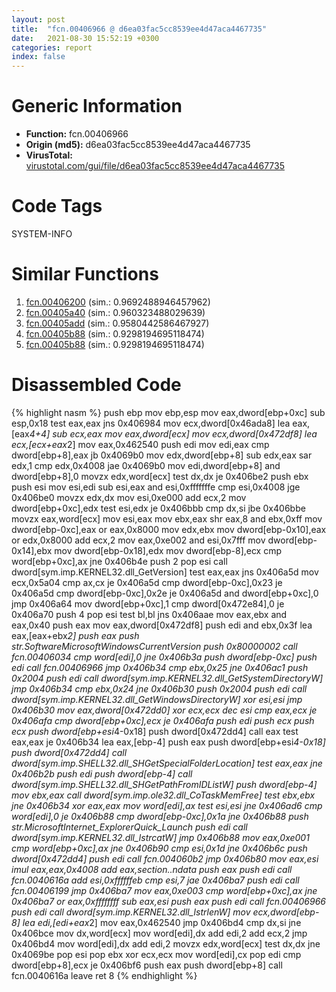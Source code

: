 ```yaml
---
layout: post
title:  "fcn.00406966 @ d6ea03fac5cc8539ee4d47aca4467735"
date:   2021-08-30 15:52:19 +0300
categories: report
index: false
---
```


# Generic Information
- **Function:** fcn.00406966
- **Origin (md5):** d6ea03fac5cc8539ee4d47aca4467735
- **VirusTotal:** [virustotal.com/gui/file/d6ea03fac5cc8539ee4d47aca4467735][virustotal_ref]

# Code Tags
<span class="tag" id="SYSTEM-INFO">SYSTEM-INFO</span>


# Similar Functions

1. [fcn.00406200][similar_1_ref] (sim.: 0.9692488946457962)
2. [fcn.00405a40][similar_2_ref] (sim.: 0.960323488029639)
3. [fcn.00405add][similar_3_ref] (sim.: 0.9580442586467927)
4. [fcn.00405b88][similar_4_ref] (sim.: 0.9298194695118474)
5. [fcn.00405b88][similar_5_ref] (sim.: 0.9298194695118474)


# Disassembled Code

{% highlight nasm %}
push ebp
mov ebp,esp
mov eax,dword[ebp+0xc]
sub esp,0x18
test eax,eax
jns 0x406984
mov ecx,dword[0x46ada8]
lea eax,[eax*4+4]
sub ecx,eax
mov eax,dword[ecx]
mov ecx,dword[0x472df8]
lea ecx,[ecx+eax*2]
mov eax,0x462540
push edi
mov edi,eax
cmp dword[ebp+8],eax
jb 0x4069b0
mov edx,dword[ebp+8]
sub edx,eax
sar edx,1
cmp edx,0x4008
jae 0x4069b0
mov edi,dword[ebp+8]
and dword[ebp+8],0
movzx edx,word[ecx]
test dx,dx
je 0x406be2
push ebx
push esi
mov esi,edi
sub esi,eax
and esi,0xfffffffe
cmp esi,0x4008
jge 0x406be0
movzx edx,dx
mov esi,0xe000
add ecx,2
mov dword[ebp+0xc],edx
test esi,edx
je 0x406bbb
cmp dx,si
jbe 0x406bbe
movzx eax,word[ecx]
mov esi,eax
mov ebx,eax
shr eax,8
and ebx,0xff
mov dword[ebp-0xc],eax
or eax,0x8000
mov edx,ebx
mov dword[ebp-0x10],eax
or edx,0x8000
add ecx,2
mov eax,0xe002
and esi,0x7fff
mov dword[ebp-0x14],ebx
mov dword[ebp-0x18],edx
mov dword[ebp-8],ecx
cmp word[ebp+0xc],ax
jne 0x406b4e
push 2
pop esi
call dword[sym.imp.KERNEL32.dll_GetVersion]
test eax,eax
jns 0x406a5d
mov ecx,0x5a04
cmp ax,cx
je 0x406a5d
cmp dword[ebp-0xc],0x23
je 0x406a5d
cmp dword[ebp-0xc],0x2e
je 0x406a5d
and dword[ebp+0xc],0
jmp 0x406a64
mov dword[ebp+0xc],1
cmp dword[0x472e84],0
je 0x406a70
push 4
pop esi
test bl,bl
jns 0x406aae
mov eax,ebx
and eax,0x40
push eax
mov eax,dword[0x472df8]
push edi
and ebx,0x3f
lea eax,[eax+ebx*2]
push eax
push str.SoftwareMicrosoftWindowsCurrentVersion
push 0x80000002
call fcn.00406034
cmp word[edi],0
jne 0x406b3a
push dword[ebp-0xc]
push edi
call fcn.00406966
jmp 0x406b34
cmp ebx,0x25
jne 0x406ac1
push 0x2004
push edi
call dword[sym.imp.KERNEL32.dll_GetSystemDirectoryW]
jmp 0x406b34
cmp ebx,0x24
jne 0x406b30
push 0x2004
push edi
call dword[sym.imp.KERNEL32.dll_GetWindowsDirectoryW]
xor esi,esi
jmp 0x406b30
mov eax,dword[0x472dd0]
xor ecx,ecx
dec esi
cmp eax,ecx
je 0x406afa
cmp dword[ebp+0xc],ecx
je 0x406afa
push edi
push ecx
push ecx
push dword[ebp+esi*4-0x18]
push dword[0x472dd4]
call eax
test eax,eax
je 0x406b34
lea eax,[ebp-4]
push eax
push dword[ebp+esi*4-0x18]
push dword[0x472dd4]
call dword[sym.imp.SHELL32.dll_SHGetSpecialFolderLocation]
test eax,eax
jne 0x406b2b
push edi
push dword[ebp-4]
call dword[sym.imp.SHELL32.dll_SHGetPathFromIDListW]
push dword[ebp-4]
mov ebx,eax
call dword[sym.imp.ole32.dll_CoTaskMemFree]
test ebx,ebx
jne 0x406b34
xor eax,eax
mov word[edi],ax
test esi,esi
jne 0x406ad6
cmp word[edi],0
je 0x406b88
cmp dword[ebp-0xc],0x1a
jne 0x406b88
push str.MicrosoftInternet_ExplorerQuick_Launch
push edi
call dword[sym.imp.KERNEL32.dll_lstrcatW]
jmp 0x406b88
mov eax,0xe001
cmp word[ebp+0xc],ax
jne 0x406b90
cmp esi,0x1d
jne 0x406b6c
push dword[0x472dd4]
push edi
call fcn.004060b2
jmp 0x406b80
mov eax,esi
imul eax,eax,0x4008
add eax,section..ndata
push eax
push edi
call fcn.0040616a
add esi,0xffffffeb
cmp esi,7
jae 0x406ba7
push edi
call fcn.00406199
jmp 0x406ba7
mov eax,0xe003
cmp word[ebp+0xc],ax
jne 0x406ba7
or eax,0xffffffff
sub eax,esi
push eax
push edi
call fcn.00406966
push edi
call dword[sym.imp.KERNEL32.dll_lstrlenW]
mov ecx,dword[ebp-8]
lea edi,[edi+eax*2]
mov eax,0x462540
jmp 0x406bd4
cmp dx,si
jne 0x406bce
mov dx,word[ecx]
mov word[edi],dx
add edi,2
add ecx,2
jmp 0x406bd4
mov word[edi],dx
add edi,2
movzx edx,word[ecx]
test dx,dx
jne 0x4069be
pop esi
pop ebx
xor ecx,ecx
mov word[edi],cx
pop edi
cmp dword[ebp+8],ecx
je 0x406bf6
push eax
push dword[ebp+8]
call fcn.0040616a
leave
ret 8
{% endhighlight %}


[similar_1_ref]: /report/fcn.00406200@588e58b795d90bc66462e36cf410fee4
[similar_2_ref]: /report/fcn.00405a40@e1c1647e2a46cfd9190abde0e66f29f3
[similar_3_ref]: /report/fcn.00405add@ca0b3b300c37cf83aa8195cdd053964b
[similar_4_ref]: /report/fcn.00405b88@50dd9b171f3df06f8ac5a3a1a47f5721
[similar_5_ref]: /report/fcn.00405b88@024d69b3dfb503973cce5c1700f282aa
[virustotal_ref]: https://www.virustotal.com/gui/file/d6ea03fac5cc8539ee4d47aca4467735
